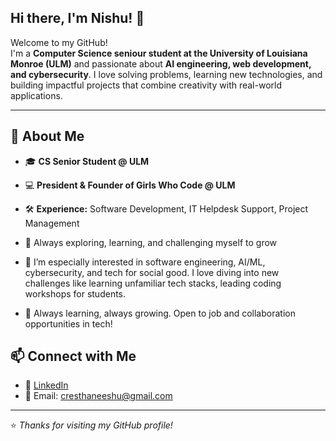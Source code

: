
## Hi there, I'm Nishu! 👋

Welcome to my GitHub!  
I'm a **Computer Science seniour student at the University of Louisiana Monroe (ULM)** and passionate about **AI engineering, web development, and cybersecurity**. I love solving problems, learning new technologies, and building impactful projects that combine creativity with real-world applications.  

---

## 🚀 About Me
- 🎓 **CS Senior Student @ ULM**  
- 💻 **President & Founder of Girls Who Code @ ULM**  
- 🛠 **Experience:** Software Development, IT Helpdesk Support, Project Management  
- 🌱 Always exploring, learning, and challenging myself to grow  
- 🚀 I’m especially interested in software engineering, AI/ML, cybersecurity, and tech for social good. I love diving into new challenges like learning unfamiliar tech stacks, leading coding workshops for students.

- 🌱 Always learning, always growing. Open to job and collaboration opportunities in tech!

## 📫 Connect with Me
- 💼 [LinkedIn](https://www.linkedin.com/in/nishushrestha)  
- 📧 Email: cresthaneeshu@gmail.com  

---
⭐️ *Thanks for visiting my GitHub profile!*
